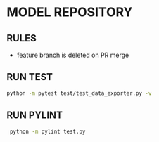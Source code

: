 # MODEL REPOSITORY

## RULES

- feature branch is deleted on PR merge

## RUN TEST

```bash
python -m pytest test/test_data_exporter.py -v
```

## RUN PYLINT

```bash
 python -m pylint test.py    
```
